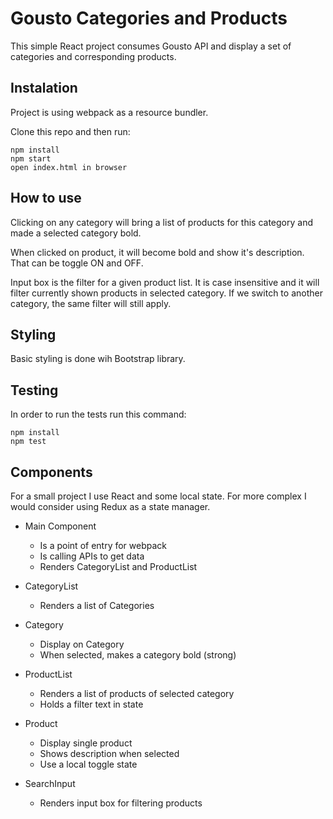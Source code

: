 # Gousto Categories and Products

This simple React project consumes Gousto API and display a set of categories and corresponding products.

## Instalation

Project is using webpack as a resource bundler.

Clone this repo and then run:

    npm install
    npm start
    open index.html in browser


## How to use

Clicking on any category will bring a list of products for this category and made a selected category bold.

When clicked on product, it will become bold and show it's description.
That can be toggle ON and OFF.

Input box is the filter for a given product list.
It is case insensitive and it will filter currently shown products in selected category.
If we switch to another category, the same filter will still apply.

## Styling

Basic styling is done wih Bootstrap library.

## Testing

In order to run the tests run this command:

    npm install
    npm test

## Components

For a small project I use React and some local state.
For more complex I would consider using Redux as a state manager.

* Main Component
    * Is a point of entry for webpack
    * Is calling APIs to get data
    * Renders CategoryList and ProductList

* CategoryList
    * Renders a list of Categories
* Category
    * Display on Category
    * When selected, makes a category bold (strong)
* ProductList
    * Renders a list of products of selected category
    * Holds a filter text in state
* Product
    * Display single product
    * Shows description when selected
    * Use a local toggle state
* SearchInput
    * Renders input box for filtering products




